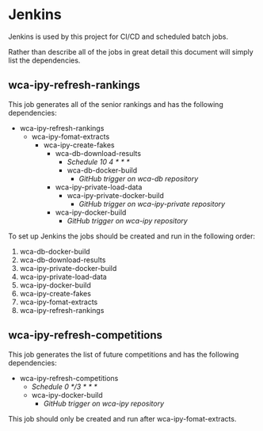 # Jenkins

Jenkins is used by this project for CI/CD and scheduled batch jobs.

Rather than describe all of the jobs in great detail this document will simply list the dependencies.



## wca-ipy-refresh-rankings

This job generates all of the senior rankings and has the following dependencies:

- wca-ipy-refresh-rankings
  - wca-ipy-fomat-extracts
    - wca-ipy-create-fakes
      - wca-db-download-results
        - *Schedule 10 4 \* \* \**
        - wca-db-docker-build
          - *GitHub trigger on wca-db repository*
      - wca-ipy-private-load-data
        - wca-ipy-private-docker-build
          - *GitHub trigger on wca-ipy-private repository*
      - wca-ipy-docker-build
        - *GitHub trigger on wca-ipy repository*

To set up Jenkins the jobs should be created and run in the following order:

1. wca-db-docker-build
2. wca-db-download-results
3. wca-ipy-private-docker-build
4. wca-ipy-private-load-data
5. wca-ipy-docker-build
6. wca-ipy-create-fakes
7. wca-ipy-fomat-extracts
8. wca-ipy-refresh-rankings



## wca-ipy-refresh-competitions

This job generates the list of future competitions  and has the following dependencies:

- wca-ipy-refresh-competitions
  - *Schedule 0 \*/3 \* \* \**
  - wca-ipy-docker-build
    - *GitHub trigger on wca-ipy repository*

This job should only be created and run after wca-ipy-fomat-extracts.

